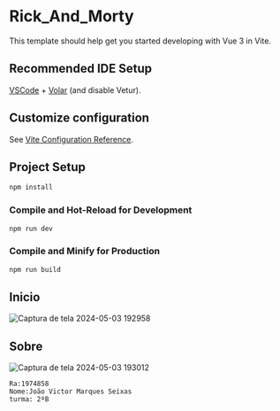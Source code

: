 # Rick_And_Morty

This template should help get you started developing with Vue 3 in Vite.

## Recommended IDE Setup

[VSCode](https://code.visualstudio.com/) + [Volar](https://marketplace.visualstudio.com/items?itemName=Vue.volar) (and disable Vetur).

## Customize configuration

See [Vite Configuration Reference](https://vitejs.dev/config/).

## Project Setup

```sh
npm install
```

### Compile and Hot-Reload for Development

```sh
npm run dev
```

### Compile and Minify for Production

```sh
npm run build
```
## Inicio

![Captura de tela 2024-05-03 192958](https://github.com/Jooseixas/Rick_And_Morty/assets/127799889/7c06d225-e4bb-417f-b026-3fdc1dc595e0)


## Sobre

![Captura de tela 2024-05-03 193012](https://github.com/Jooseixas/Rick_And_Morty/assets/127799889/fe840805-70e1-4987-b78f-3388456c1004)


```
Ra:1974858
Nome:João Victor Marques Seixas
turma: 2ºB
```


